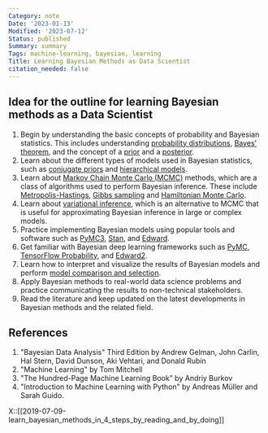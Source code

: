 ```yaml
---
Category: note
Date: '2023-01-13'
Modified: '2023-07-12'
Status: published
Summary: summary
Tags: machine-learning, bayesian, learning
Title: Learning Bayesian Methods as Data Scientist
citation_needed: false
---
```



## Idea for the outline for learning Bayesian methods as a Data Scientist

1. Begin by understanding the basic concepts of probability and Bayesian statistics. This includes understanding [probability distributions](https://en.wikipedia.org/wiki/Probability_distribution), [Bayes' theorem](https://en.wikipedia.org/wiki/Bayes%27_theorem), and the concept of a [prior](https://en.wikipedia.org/wiki/Prior_probability) and a [posterior](https://en.wikipedia.org/wiki/Posterior_probability).
2. Learn about the different types of models used in Bayesian statistics, such as [conjugate priors](https://en.wikipedia.org/wiki/Conjugate_prior) and [hierarchical models](https://en.wikipedia.org/wiki/Hierarchical_Bayesian_model).
3. Learn about [Markov Chain Monte Carlo (MCMC)](https://en.wikipedia.org/wiki/Markov_chain_Monte_Carlo) methods, which are a class of algorithms used to perform Bayesian inference. These include [Metropolis-Hastings](https://en.wikipedia.org/wiki/Metropolis%E2%80%93Hastings_algorithm), [Gibbs sampling](https://en.wikipedia.org/wiki/Gibbs_sampling) and [Hamiltonian Monte Carlo](https://en.wikipedia.org/wiki/Hamiltonian_Monte_Carlo).
4. Learn about [variational inference](https://en.wikipedia.org/wiki/Variational_Bayesian_methods), which is an alternative to MCMC that is useful for approximating Bayesian inference in large or complex models.
5. Practice implementing Bayesian models using popular tools and software such as [PyMC3](https://docs.pymc.io/), [Stan](https://mc-stan.org/), and [Edward](http://edwardlib.org/).
6. Get familiar with Bayesian deep learning frameworks such as [PyMC](https://docs.pymc.io/), [TensorFlow Probability](https://www.tensorflow.org/probability), and [Edward2](https://github.com/google/edward2).
7. Learn how to interpret and visualize the results of Bayesian models and perform [model comparison and selection](https://en.wikipedia.org/wiki/Model_selection).
8. Apply Bayesian methods to real-world data science problems and practice communicating the results to non-technical stakeholders.
9. Read the literature and keep updated on the latest developments in Bayesian methods and the related field.

## References

1. "Bayesian Data Analysis" Third Edition by Andrew Gelman, John Carlin, Hal Stern, David Dunson, Aki Vehtari, and Donald Rubin
2. "Machine Learning" by Tom Mitchell
3. "The Hundred-Page Machine Learning Book" by Andriy Burkov
4. "Introduction to Machine Learning with Python" by Andreas Müller and Sarah Guido.

X::[[2019-07-09-learn_bayesian_methods_in_4_steps_by_reading_and_by_doing]]
